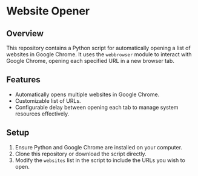 # Website Opener

## Overview
This repository contains a Python script for automatically opening a list of websites in Google Chrome. It uses the `webbrowser` module to interact with Google Chrome, opening each specified URL in a new browser tab.

## Features
- Automatically opens multiple websites in Google Chrome.
- Customizable list of URLs.
- Configurable delay between opening each tab to manage system resources effectively.

## Setup
1. Ensure Python and Google Chrome are installed on your computer.
2. Clone this repository or download the script directly.
3. Modify the `websites` list in the script to include the URLs you wish to open.

